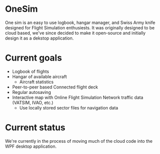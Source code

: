 # OneSim
One sim is an easy to use logbook, hangar manager, and Swiss Army knife designed for Flight Simulation enthusiests. It was originally designed to be cloud based, we've since decided to make it open-source and initially design it as a dekstop application.

# Current goals
- Logbook of flights
- Hangar of available aircraft
  - Aircraft statistics
- Peer-to-peer based Connected flight deck
- Regular autosaving
- Interactive map with Online Flight Simulation Network traffic data (VATSIM, IVAO, etc.)
  - Use locally stored sector files for navigation data

# Current status
We're currently in the process of moving much of the cloud code into the WPF desktop application.

